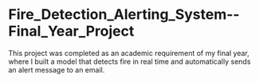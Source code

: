 # Fire_Detection_Alerting_System--Final_Year_Project
This project was completed as an academic requirement of my final year, where I built a model that detects fire in real time and automatically sends an alert message to an email.
